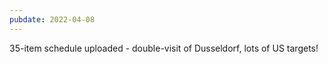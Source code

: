 ```yaml
---
pubdate: 2022-04-08
---
```


35-item schedule uploaded - double-visit of Dusseldorf, lots of US targets!

